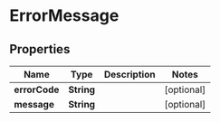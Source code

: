

# ErrorMessage

## Properties

| Name | Type | Description | Notes |
| ------------ | ------------- | ------------- | ------------- |
| **errorCode** | **String** |  |  [optional] |
| **message** | **String** |  |  [optional] |


